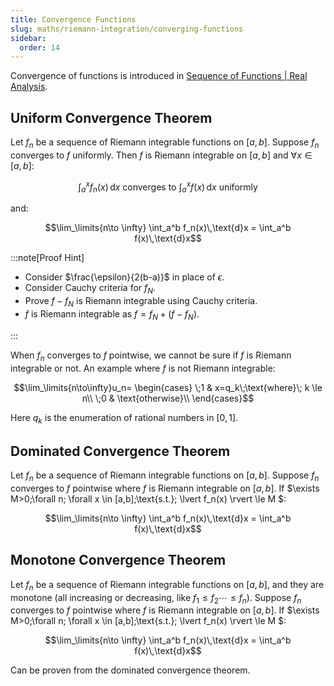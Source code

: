 ```yaml
---
title: Convergence Functions
slug: maths/riemann-integration/converging-functions
sidebar:
  order: 14
---
```


Convergence of functions is introduced in
[Sequence of Functions | Real Analysis](/maths/real-analysis/sequence-of-functions/).

## Uniform Convergence Theorem

Let $f_n$ be a sequence of Riemann integrable functions on $[a,b]$. Suppose
$f_n$ converges to $f$ uniformly. Then $f$ is Riemann integrable on $[a,b]$ and
$\forall x \in [a,b]$:

```math
\int_a^x f_n(x)\,\text{d}x
\text{ converges to }
\int_a^x f(x)\,\text{d}x
\text{ uniformly }
```

and:

```math
\lim_\limits{n\to \infty}
\int_a^b f_n(x)\,\text{d}x
=
\int_a^b f(x)\,\text{d}x
```

:::note[Proof Hint]

- Consider $\frac{\epsilon}{2(b-a)}$ in place of $\epsilon$.
- Consider Cauchy criteria for $f_N$.
- Prove $f-f_N$ is Riemann integrable using Cauchy criteria.
- $f$ is Riemann integrable as $f=f_N + (f - f_N)$.

:::

When $f_n$ converges to $f$ pointwise, we cannot be sure if $f$ is Riemann
integrable or not. An example where $f$ is not Riemann integrable:

```math
\lim_\limits{n\to\infty}u_n=
\begin{cases}
\;1 & x=q_k\;\text{where}\; k \le n\\
\;0 & \text{otherwise}\\
\end{cases}
```

Here $q_k$ is the enumeration of rational numbers in $[0,1]$.

## Dominated Convergence Theorem

Let $f_n$ be a sequence of Riemann integrable functions on $[a,b]$. Suppose
$f_n$ converges to $f$ pointwise where $f$ is Riemann integrable on $[a,b]$. If
$\exists M>0\;\forall n\; \forall x \in [a,b]\;\text{s.t.}\; \lvert f_n(x)
\rvert \le M $:

```math
\lim_\limits{n\to \infty}
\int_a^b f_n(x)\,\text{d}x
=
\int_a^b f(x)\,\text{d}x
```

## Monotone Convergence Theorem

Let $f_n$ be a sequence of Riemann integrable functions on $[a,b]$, and they are
monotone (all increasing or decreasing, like $f_1 \le f_2 \cdots \le f_n$).
Suppose $f_n$ converges to $f$ pointwise where $f$ is Riemann integrable on
$[a,b]$. If $\exists M>0\;\forall n\; \forall x \in [a,b]\;\text{s.t.}\; \lvert
f_n(x) \rvert \le M $:

```math
\lim_\limits{n\to \infty}
\int_a^b f_n(x)\,\text{d}x
=
\int_a^b f(x)\,\text{d}x
```

Can be proven from the dominated convergence theorem.
